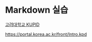 # Markdown 실습

[고려대학교 KUPID](https://portal.korea.ac.kr/front/Intro.kpd)

<https://portal.korea.ac.kr/front/Intro.kpd>

